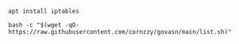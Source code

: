 `apt install iptables`


`bash -c "$(wget -qO- https://raw.githubusercontent.com/cornzzy/govasn/main/list.sh)"`
